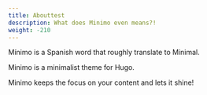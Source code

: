 ```yaml
---
title: Abouttest
description: What does Minimo even means?!
weight: -210
---
```


Mínimo is a Spanish word that roughly translate to Minimal.

Minimo is a minimalist theme for Hugo.

Minimo keeps the focus on your content and lets it shine!

